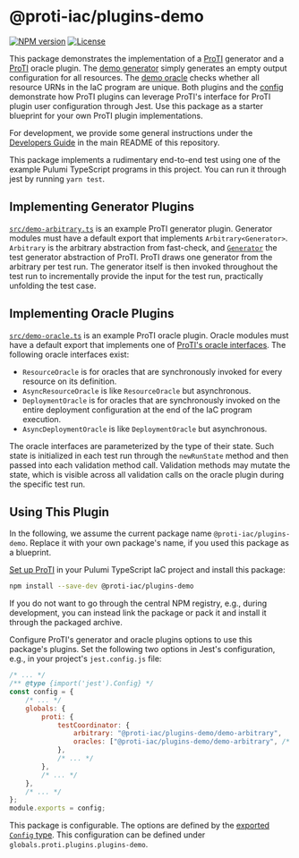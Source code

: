 # @proti-iac/plugins-demo

[![NPM version](https://badge.fury.io/js/%40proti-iac%2Fplugins-demo.svg)](https://npmjs.com/package/@proti-iac/plugins-demo)
[![License](https://img.shields.io/github/license/proti-iac/proti)](LICENSE)

This package demonstrates the implementation of a [ProTI](https://proti-iac.github.io/) generator and a [ProTI](https://proti-iac.github.io/) oracle plugin. The [demo generator](./src/demo-arbitrary.ts) simply generates an empty output configuration for all resources. The [demo oracle](./src/demo-oracle.ts) checks whether all resource URNs in the IaC program are unique. Both plugins and the [config](./src/config.ts) demonstrate how ProTI plugins can leverage ProTI's interface for ProTI plugin user configuration through Jest. Use this package as a starter blueprint for your own ProTI plugin implementations.

For development, we provide some general instructions under the [Developers Guide](../README.md#developers-guide) in the main README of this repository.

This package implements a rudimentary end-to-end test using one of the example Pulumi TypeScript programs in this project. You can run it through jest by running `yarn test`.

## Implementing Generator Plugins

[`src/demo-arbitrary.ts`](./src/demo-arbitrary.ts) is an example ProTI generator plugin. Generator modules must have a default export that implements `Arbitrary<Generator>`. `Arbitrary` is the arbitrary abstraction from fast-check, and [`Generator`](../proti-core/src/generator.ts) the test generator abstraction of ProTI. ProTI draws one generator from the arbitrary per test run. The generator itself is then invoked throughout the test run to incrementally provide the input for the test run, practically unfolding the test case.

## Implementing Oracle Plugins

[`src/demo-oracle.ts`](./src/demo-oracle.ts) is an example ProTI oracle plugin. Oracle modules must have a default export that implements one of [ProTI's oracle interfaces](../proti-core/src/oracle.ts). The following oracle interfaces exist:

* `ResourceOracle` is for oracles that are synchronously invoked for every resource on its definition.
* `AsyncResourceOracle` is like `ResourceOracle` but asynchronous.
* `DeploymentOracle` is for oracles that are synchronously invoked on the entire deployment configuration at the end of the IaC program execution.
* `AsyncDeploymentOracle` is like `DeploymentOracle` but asynchronous.

The oracle interfaces are parameterized by the type of their state. Such state is initialized in each test run through the `newRunState` method and then passed into each validation method call. Validation methods may mutate the state, which is visible across all validation calls on the oracle plugin during the specific test run.

## Using This Plugin

In the following, we assume the current package name `@proti-iac/plugins-demo`. Replace it with your own package's name, if you used this package as a blueprint.

[Set up ProTI](https://proti-iac.github.io/#getting-started) in your Pulumi TypeScript IaC project and install this package:

```bash
npm install --save-dev @proti-iac/plugins-demo
```

If you do not want to go through the central NPM registry, e.g., during development, you can instead link the package or pack it and install it through the packaged archive.

Configure ProTI's generator and oracle plugins options to use this package's plugins. Set the following two options in Jest's configuration, e.g., in your project's `jest.config.js` file:

```js
/* ... */
/** @type {import('jest').Config} */
const config = {
	/* ... */
	globals: {
		proti: {
			testCoordinator: {
				arbitrary: "@proti-iac/plugins-demo/demo-arbitrary",
				oracles: ["@proti-iac/plugins-demo/demo-arbitrary", /* ... */],
			},
			/* ... */
		},
		/* ... */
	},
	/* ... */
};
module.exports = config;
```

This package is configurable. The options are defined by the [exported `Config` type](./src/config.ts). This configuration can be defined under `globals.proti.plugins.plugins-demo`.
